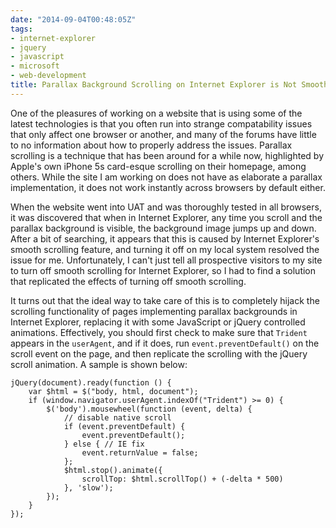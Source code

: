 ```yaml
---
date: "2014-09-04T00:48:05Z"
tags:
- internet-explorer
- jquery
- javascript
- microsoft
- web-development
title: Parallax Background Scrolling on Internet Explorer is Not Smooth
---
```


One of the pleasures of working on a website that is using some of the latest technologies is that you often run into strange compatability issues that only affect one browser or another, and many of the forums have little to no information about how to properly address the issues. Parallax scrolling is a technique that has been around for a while now, highlighted by Apple's own iPhone 5s card-esque scrolling on their homepage, among others. While the site I am working on does not have as elaborate a parallax implementation, it does not work instantly across browsers by default either.

When the website went into UAT and was thoroughly tested in all browsers, it was discovered that when in Internet Explorer, any time you scroll and the parallax background is visible, the background image jumps up and down. After a bit of searching, it appears that this is caused by Internet Explorer's smooth scrolling feature, and turning it off on my local system resolved the issue for me. Unfortunately, I can't just tell all prospective visitors to my site to turn off smooth scrolling for Internet Explorer, so I had to find a solution that replicated the effects of turning off smooth scrolling.

It turns out that the ideal way to take care of this is to completely hijack the scrolling functionality of pages implementing parallax backgrounds in Internet Explorer, replacing it with some JavaScript or jQuery controlled animations. Effectively, you should first check to make sure that `Trident` appears in the `userAgent`, and if it does, run `event.preventDefault()` on the scroll event on the page, and then replicate the scrolling with the jQuery scroll animation. A sample is shown below:

```
jQuery(document).ready(function () {
    var $html = $("body, html, document");
    if (window.navigator.userAgent.indexOf("Trident") >= 0) {
        $('body').mousewheel(function (event, delta) {
            // disable native scroll
            if (event.preventDefault) {
                event.preventDefault();
            } else { // IE fix
                event.returnValue = false;
            };
            $html.stop().animate({
                scrollTop: $html.scrollTop() + (-delta * 500)
            }, 'slow');
        });
    }
});
````